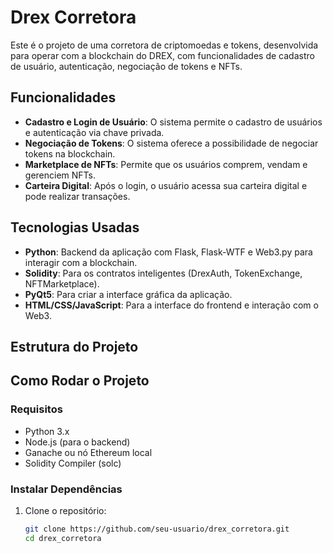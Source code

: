 # Drex Corretora

Este é o projeto de uma corretora de criptomoedas e tokens, desenvolvida para operar com a blockchain do DREX, com funcionalidades de cadastro de usuário, autenticação, negociação de tokens e NFTs.

## Funcionalidades

- **Cadastro e Login de Usuário**: O sistema permite o cadastro de usuários e autenticação via chave privada.
- **Negociação de Tokens**: O sistema oferece a possibilidade de negociar tokens na blockchain.
- **Marketplace de NFTs**: Permite que os usuários comprem, vendam e gerenciem NFTs.
- **Carteira Digital**: Após o login, o usuário acessa sua carteira digital e pode realizar transações.

## Tecnologias Usadas

- **Python**: Backend da aplicação com Flask, Flask-WTF e Web3.py para interagir com a blockchain.
- **Solidity**: Para os contratos inteligentes (DrexAuth, TokenExchange, NFTMarketplace).
- **PyQt5**: Para criar a interface gráfica da aplicação.
- **HTML/CSS/JavaScript**: Para a interface do frontend e interação com o Web3.

## Estrutura do Projeto


## Como Rodar o Projeto

### Requisitos

- Python 3.x
- Node.js (para o backend)
- Ganache ou nó Ethereum local
- Solidity Compiler (solc)

### Instalar Dependências

1. Clone o repositório:

   ```bash
   git clone https://github.com/seu-usuario/drex_corretora.git
   cd drex_corretora
